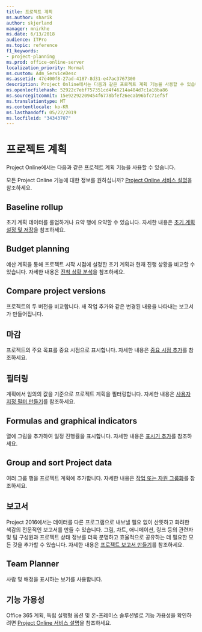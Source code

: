 ```yaml
---
title: 프로젝트 계획
ms.author: sharik
author: skjerland
manager: mnirkhe
ms.date: 6/13/2018
audience: ITPro
ms.topic: reference
f1_keywords:
- project-planning
ms.prod: office-online-server
localization_priority: Normal
ms.custom: Adm_ServiceDesc
ms.assetid: 47e400f8-27ad-4187-8d31-e47ac3767300
description: Project Online에서는 다음과 같은 프로젝트 계획 기능을 사용할 수 있습니다.
ms.openlocfilehash: 52922c7ebf757351cd4f46214a484d7c1a18ba86
ms.sourcegitcommit: 15e92292209454f6778bfef26ecab96bfc71ef5f
ms.translationtype: MT
ms.contentlocale: ko-KR
ms.lasthandoff: 05/22/2019
ms.locfileid: "34343707"
---
```

# <a name="project-planning"></a>프로젝트 계획

Project Online에서는 다음과 같은 프로젝트 계획 기능을 사용할 수 있습니다.
  
모든 Project Online 기능에 대한 정보를 원하십니까? [Project Online 서비스 설명](project-online-service-description.md)을 참조하세요.
  
## <a name="baseline-rollup"></a>Baseline rollup
<a name="bkmk_Baselinerollup"> </a>

초기 계획 데이터를 롤업하거나 요약 행에 요약할 수 있습니다. 자세한 내용은 [초기 계획 설정 및 저장](https://go.microsoft.com/fwlink/p/?LinkId=271346)을 참조하세요.
  
## <a name="budget-planning"></a>Budget planning
<a name="bkmk_Budgetplanning"> </a>

예산 계획을 통해 프로젝트 시작 시점에 설정한 초기 계획과 현재 진행 상황을 비교할 수 있습니다. 자세한 내용은 [진척 상황 분석](https://go.microsoft.com/fwlink/p/?LinkId=271336)을 참조하세요.
  
## <a name="compare-project-versions"></a>Compare project versions
<a name="bkmk_Compareprojectversions"> </a>

프로젝트의 두 버전을 비교합니다. 새 작업 추가와 같은 변경된 내용을 나타내는 보고서가 만들어집니다.
  
## <a name="deadlines"></a>마감
<a name="bkmk_Deadlines"> </a>

프로젝트의 주요 목표를 중요 시점으로 표시합니다. 자세한 내용은 [중요 시점 추가](https://go.microsoft.com/fwlink/p/?LinkId=271339)를 참조하세요.
  
## <a name="filtering"></a>필터링
<a name="bkmk_Filtering"> </a>

계획에서 임의의 값을 기준으로 프로젝트 계획을 필터링합니다. 자세한 내용은 [사용자 지정 필터 만들기](https://go.microsoft.com/fwlink/p/?LinkId=271341)를 참조하세요.
  
## <a name="formulas-and-graphical-indicators"></a>Formulas and graphical indicators
<a name="bkmk_Formulasandgraphicalindicators"> </a>

열에 그림을 추가하여 일정 진행률을 표시합니다. 자세한 내용은 [표시기 추가](https://go.microsoft.com/fwlink/p/?LinkId=271340)를 참조하세요.
  
## <a name="group-and-sort-project-data"></a>Group and sort Project data
<a name="bkmk_GroupandsortProjectdata"> </a>

여러 그룹 행을 프로젝트 계획에 추가합니다. 자세한 내용은 [작업 또는 자원 그룹화](https://go.microsoft.com/fwlink/p/?LinkId=271326)를 참조하세요.
  
## <a name="reports"></a>보고서
<a name="bkmk_Reports"> </a>

Project 2016에서는 데이터를 다른 프로그램으로 내보낼 필요 없이 산뜻하고 화려한 색감의 전문적인 보고서를 만들 수 있습니다. 그림, 차트, 애니메이션, 링크 등의 관련자 및 팀 구성원과 프로젝트 상태 정보를 더욱 분명하고 효율적으로 공유하는 데 필요한 모든 것을 추가할 수 있습니다. 자세한 내용은 [프로젝트 보고서 만들기](https://go.microsoft.com/fwlink/p/?LinkId=271349)를 참조하세요.
  
## <a name="team-planner"></a>Team Planner
<a name="bkmk_TeamPlanner"> </a>

사람 및 배정을 표시하는 보기를 사용합니다. 
  
## <a name="feature-availability"></a>기능 가용성
<a name="bkmk_TeamPlanner"> </a>

Office 365 계획, 독립 실행형 옵션 및 온-프레미스 솔루션별로 기능 가용성을 확인하려면 [Project Online 서비스 설명](project-online-service-description.md)을 참조하세요.
  


